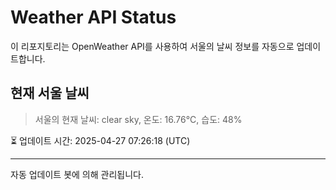 
# Weather API Status

이 리포지토리는 OpenWeather API를 사용하여 서울의 날씨 정보를 자동으로 업데이트합니다.

## 현재 서울 날씨
> 서울의 현재 날씨: clear sky, 온도: 16.76°C, 습도: 48%

⏳ 업데이트 시간: 2025-04-27 07:26:18 (UTC)

---
자동 업데이트 봇에 의해 관리됩니다.
